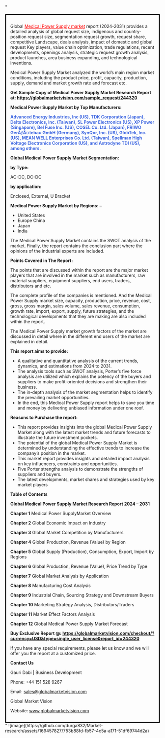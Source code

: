 "<div style='border: 3px solid black; padding: 1em;'>

Global <a style='color: #ff0000;' href='https://globalmarketvision.com/reports/global-medical-power-supply-market/244320'>Medical Power Supply market</a> report (2024-2031) provides a detailed analysis of global request size, indigenous and country- position request size, segmentation request growth, request share, competitive Landscape, deals analysis, impact of domestic and global request Key players, value chain optimization, trade regulations, recent developments, openings analysis, strategic request growth analysis, product launches, area business expanding, and technological inventions.

Medical Power Supply Market analyzed the world’s main region market conditions, including the product price, profit, capacity, production, supply, demand and market growth rate and forecast etc.

<strong>Get Sample Copy of Medical Power Supply Market Research Report at: <a style='color: #ff0000;' href='https://globalmarketvision.com/sample_request/244320?utm_source=linkedinPulse&utm_medium=Durga&utm_campaign=Durga'><strong>https://globalmarketvision.com/sample_request/244320</strong></a></strong>

<strong>Medical Power Supply Market by Top Manufacturers:</strong>

<strong style='color: #4169e1;'>Advanced Energy Industries, Inc (US), TDK Corporation (Japan), Delta Electronics, Inc. (Taiwan), SL Power Electronics (US), XP Power (Singapore), Bel Fuse Inc. (US), COSEL Co. Ltd. (Japan), FRIWO GerÃƒÂ¤tebau GmbH (Germany), SynQor, Inc. (US), GlobTek, Inc. (US), MEAN WELL Enterprises Co. Ltd. (Taiwan), Spellman High Voltage Electronics Corporation (US), and Astrodyne TDI (US), among others.</strong>

<strong>Global Medical Power Supply Market Segmentation:</strong>

<strong>by Type:</strong>

AC-DC, DC-DC

<strong>by application:</strong>

Enclosed, External, U Bracket

<strong>Medical Power Supply Market by Regions: –</strong>
<ul>
  <li>United States</li>
  <li>Europe China</li>
  <li>Japan</li>
  <li>India</li>
</ul>
The Medical Power Supply Market contains the SWOT analysis of the market. Finally, the report contains the conclusion part where the opinions of the industrial experts are included.

<strong>Points Covered in The Report:</strong>

The points that are discussed within the report are the major market players that are involved in the market such as manufacturers, raw material suppliers, equipment suppliers, end users, traders, distributors and etc.

The complete profile of the companies is mentioned. And the Medical Power Supply market size, capacity, production, price, revenue, cost, gross, gross margin, sales volume, sales revenue, consumption, growth rate, import, export, supply, future strategies, and the technological developments that they are making are also included within the report.

The Medical Power Supply market growth factors of the market are discussed in detail where in the different end users of the market are explained in detail.

<strong>This report aims to provide:</strong>
<ul>
  <li>A qualitative and quantitative analysis of the current trends, dynamics, and estimations from 2024 to 2031.</li>
  <li>The analysis tools such as SWOT analysis, Porter’s five force analysis are utilized which explains the potency of the buyers and suppliers to make profit-oriented decisions and strengthen their business.</li>
  <li>The in-depth analysis of the market segmentation helps to identify the prevailing market opportunities.</li>
  <li>In the end, this Medical Power Supply report helps to save you time and money by delivering unbiased information under one roof.</li>
</ul>
<strong>Reasons to Purchase the report:</strong>
<ul>
  <li>This report provides insights into the global Medical Power Supply Market along with the latest market trends and future forecasts to illustrate the future investment pockets.</li>
  <li>The potential of the global Medical Power Supply Market is determined by understanding the effective trends to increase the company’s position in the market.</li>
  <li>This market report provides insights and detailed impact analysis on key influencers, constraints and opportunities.</li>
  <li>Five Porter strengths analysis to demonstrate the strengths of suppliers and buyers.</li>
  <li>The latest developments, market shares and strategies used by key market players</li>
</ul>
<strong>Table of Contents</strong>

<strong>Global Medical Power Supply Market Research Report 2024 – 2031</strong>

<strong>Chapter 1</strong> Medical Power SupplyMarket Overview

<strong>Chapter 2</strong> Global Economic Impact on Industry

<strong>Chapter 3</strong> Global Market Competition by Manufacturers

<strong>Chapter 4</strong> Global Production, Revenue (Value) by Region

<strong>Chapter 5</strong> Global Supply (Production), Consumption, Export, Import by Regions

<strong>Chapter 6</strong> Global Production, Revenue (Value), Price Trend by Type

<strong>Chapter 7</strong> Global Market Analysis by Application

<strong>Chapter 8</strong> Manufacturing Cost Analysis

<strong>Chapter 9</strong> Industrial Chain, Sourcing Strategy and Downstream Buyers

<strong>Chapter 10</strong> Marketing Strategy Analysis, Distributors/Traders

<strong>Chapter 11</strong> Market Effect Factors Analysis

<strong>Chapter 12</strong> Global Medical Power Supply Market Forecast

<strong>Buy Exclusive Report @: <strong><a style='color: #ff0000;' href='https://globalmarketvision.com/checkout/?currency=USD&type=single_user_license&report_id=244320?utm_source=linkedinPulse&utm_medium=Durga&utm_campaign=Durga'>https://globalmarketvision.com/checkout/?currency=USD&type=single_user_license&report_id=244320</a></strong>
</strong>

If you have any special requirements, please let us know and we will offer you the report at a customized price.

<strong>Contact Us</strong>

Gauri Dabi | Business Development

Phone: +44 151 528 9267

Email: <a href='mailto:sales@globalmarketvision.com'>sales@globalmarketvision.com</a>

Global Market Vision

Website: <a href='http://www.globalmarketvision.com/'>www.globalmarketvision.com</a>

</div>"
![image](https://github.com/durga832/Market-research/assets/169457827/753b88fd-fb57-4c5a-a171-51df69744d2a)
